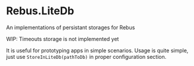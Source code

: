 # Rebus.LiteDb
An implementations of persistant storages for Rebus

WIP: Timeouts storage is not implemented yet

It is useful for prototyping apps in simple scenarios. Usage is quite simple, just use `StoreInLiteDb(pathToDb)` in proper configuration section. 


